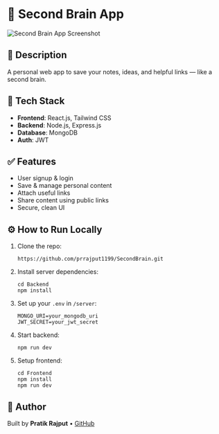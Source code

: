 

<!DOCTYPE html>
<html lang="en">
<head>
  <meta charset="UTF-8" />
  <meta name="viewport" content="width=device-width, initial-scale=1.0"/>
</head>
<body>

  <h1>🧠 Second Brain App</h1>


  <div class="screenshot">
    <img src="https://media-hosting.imagekit.io/63800688c23344ca/BrainApp2.png?Expires=1841493212&Key-Pair-Id=K2ZIVPTIP2VGHC&Signature=D2SYX6PB9bdGVg9d1ExWyZiy1CkDhz4zQ~siszBKOySnmNtRqJhr2rNezUt6ATDNd3vxrZyhkzf~88MJ~gB2KXF~tY12w8R77Bi1-sFswJtYKvUT-ysSKyPiG10147NFf01Clo7BP8~IggLaM-F6Q36HrLJ1mPun91pL-rJqJhptSual0JkC3NYR32Ccc1pcIzYiJf1erKKeedDkCfzykeqV6RQWyerNY-i0a4t83rnEgubGJzifsnEirdjcm~NlA6tfl3PQ59zeS-NNOzJ9hk9nxmHzO70PtSH7zlgoAkMMO0XhTi16D~yMqGSoNuSEwHl~XCATyIrbbTyxHj24Yg__" alt="Second Brain App Screenshot">
  </div>

  <div class="section">
    <h2>📌 Description</h2>
    <p>A personal web app to save your notes, ideas, and helpful links — like a second brain.</p>
  </div>

  <div class="section">
    <h2>🚀 Tech Stack</h2>
    <ul>
      <li><strong>Frontend</strong>: React.js, Tailwind CSS</li>
      <li><strong>Backend</strong>: Node.js, Express.js</li>
      <li><strong>Database</strong>: MongoDB</li>
      <li><strong>Auth</strong>: JWT</li>
    </ul>
  </div>

  <div class="section">
    <h2>✅ Features</h2>
    <ul>
      <li>User signup & login</li>
      <li>Save & manage personal content</li>
      <li>Attach useful links</li>
      <li>Share content using public links</li>
      <li>Secure, clean UI</li>
    </ul>
  </div>

  <div class="section">
    <h2>⚙️ How to Run Locally</h2>
    <ol>
      <li>Clone the repo:
        <pre><code>https://github.com/prrajput1199/SecondBrain.git</code></pre>
      </li>
      <li>Install server dependencies:
        <pre><code>cd Backend
npm install</code></pre>
      </li>
      <li>Set up your <code>.env</code> in <code>/server</code>:
        <pre><code>MONGO_URI=your_mongodb_uri
JWT_SECRET=your_jwt_secret</code></pre>
      </li>
      <li>Start backend:
        <pre><code>npm run dev</code></pre>
      </li>
      <li>Setup frontend:
        <pre><code>cd Frontend
npm install
npm run dev</code></pre>
      </li>
    </ol>
  </div>

  <div class="section">
    <h2>👤 Author</h2>
    <p>Built by <strong>Pratik Rajput</strong> • <a href="https://github.com/prrajput1199">GitHub</a></p>
  </div>

</body>
</html>


